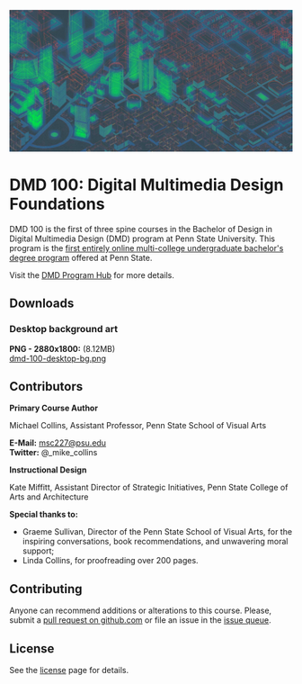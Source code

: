![dmd 100 course background art](/assets/dmd100-bg-compressed-cropped.jpg)

# DMD 100: Digital Multimedia Design Foundations

DMD 100 is the first of three spine courses in the Bachelor of Design in Digital Multimedia Design \(DMD\) program at Penn State University. This program is the [first entirely online multi-college undergraduate bachelor's degree program](https://artsandarchitecture.psu.edu/news/e-learning-institute-launches-digital-multimedia-design-online-degree) offered at Penn State.

Visit the [DMD Program Hub](http://dmd.psu.edu/) for more details.

## Downloads

### Desktop background art

**PNG - 2880x1800:** \(8.12MB\)  
[dmd-100-desktop-bg.png](https://github.com/dmd-program/dmd-course-graphics/blob/master/dmd-100-desktop-bg.png?raw=true)

## Contributors

**Primary Course Author**

Michael Collins, Assistant Professor, Penn State School of Visual Arts

**E-Mail:** msc227@psu.edu  
**Twitter:** @\_mike\_collins

**Instructional Design**

Kate Miffitt, Assistant Director of Strategic Initiatives, Penn State College of Arts and Architecture

**Special thanks to:**

* Graeme Sullivan, Director of the Penn State School of Visual Arts, for the inspiring conversations, book recommendations, and unwavering moral support;
* Linda Collins, for proofreading over 200 pages.

## Contributing

Anyone can recommend additions or alterations to this course. Please, submit a [pull request on github.com](https://github.com/dmd-program/dmd-100-sp18) or file an issue in the [issue queue](https://github.com/dmd-program/dmd-100-sp18/issues).

## License

See the [license](/LICENSE.md) page for details.

